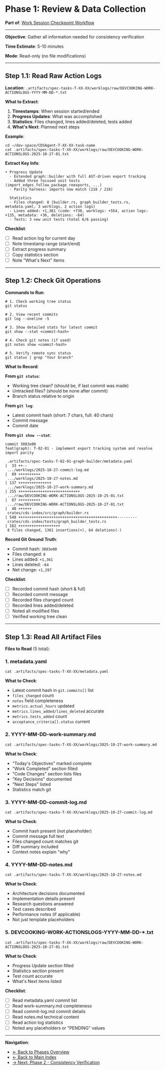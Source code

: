 # Phase 1: Review & Data Collection

**Part of**: [Work Session Checkpoint Workflow](../WORK_SESSION_CHECKPOINT_WORKFLOW.md)

---

**Objective**: Gather all information needed for consistency verification

**Time Estimate**: 5-10 minutes

**Mode**: Read-only (no file modifications)

---

## Step 1.1: Read Raw Action Logs

**Location**: `.artifacts/spec-tasks-T-XX-XX/worklogs/raw/DEVCOOKING-WORK-ACTIONSLOGS-YYYY-MM-DD-*.txt`

**What to Extract**:

1. **Timestamps**: When session started/ended
2. **Progress Updates**: What was accomplished
3. **Statistics**: Files changed, lines added/deleted, tests added
4. **What's Next**: Planned next steps

**Example**:

```shell
cd ~/dev-space/CDSAgent-T-XX-XX-task-name
cat .artifacts/spec-tasks-T-XX-XX/worklogs/raw/DEVCOOKING-WORK-ACTIONSLOGS-2025-10-27-01.txt
```

**Extract Key Info**:

```text
• Progress Update
  - Extended graph::builder with full AST-driven export tracking
  - Added three focused unit tests (import_edges_follow_package_reexports, ...)
  - Parity harness: imports now match (218 / 218)

  Statistics
  - Files changed: 8 (builder.rs, graph_builder_tests.rs, metadata.yaml, 3 worklogs, 2 action logs)
  - Lines added: +1,361 (code: +730, worklogs: +554, action logs: +135, metadata: +36, deletions: -64)
  - Tests: 3 new unit tests (total 6/6 passing)
```

**Checklist**:

- [ ] Read action log for current day
- [ ] Note timestamp range (start/end)
- [ ] Extract progress summary
- [ ] Copy statistics section
- [ ] Note "What's Next" items

---

## Step 1.2: Check Git Operations

**Commands to Run**:

```shell
# 1. Check working tree status
git status

# 2. View recent commits
git log --oneline -5

# 3. Show detailed stats for latest commit
git show --stat <commit-hash>

# 4. Check git notes (if used)
git notes show <commit-hash>

# 5. Verify remote sync status
git status | grep "Your branch"
```

**What to Record**:

**From `git status`**:

- Working tree clean? (should be, if last commit was made)
- Untracked files? (should be none after commit)
- Branch status relative to origin

**From `git log`**:

- Latest commit hash (short: 7 chars, full: 40 chars)
- Commit message
- Commit date

**From `git show --stat`**:

```text
commit 3083e00
feat(graph): T-02-01 - implement export tracking system and resolve import parity

 .artifacts/spec-tasks-T-02-01-graph-builder/metadata.yaml              |  33 ++--
 .../worklogs/2025-10-27-commit-log.md                                  |  89 ++++++++++
 .../worklogs/2025-10-27-notes.md                                       | 137 +++++++++++++++
 .../worklogs/2025-10-27-work-summary.md                                | 255 ++++++++++++++++++++++++++++
 .../raw/DEVCOOKING-WORK-ACTIONSLOGS-2025-10-25-01.txt                  |  87 ++++++++++
 .../raw/DEVCOOKING-WORK-ACTIONSLOGS-2025-10-27-01.txt                  |  48 ++++++
 crates/cds-index/src/graph/builder.rs                                  | 548 +++++++++++++++++++++++++++++++++++++++++++++---------
 crates/cds-index/tests/graph_builder_tests.rs                          | 182 +++++++++++++++++++
 8 files changed, 1361 insertions(+), 64 deletions(-)
```

**Record Git Ground Truth**:

- Commit hash: `3083e00`
- Files changed: `8`
- Lines added: `+1,361`
- Lines deleted: `-64`
- Net change: `+1,297`

**Checklist**:

- [ ] Recorded commit hash (short & full)
- [ ] Recorded commit message
- [ ] Recorded files changed count
- [ ] Recorded lines added/deleted
- [ ] Noted all modified files
- [ ] Verified working tree clean

---

## Step 1.3: Read All Artifact Files

**Files to Read** (5 total):

### 1. metadata.yaml

```shell
cat .artifacts/spec-tasks-T-XX-XX/metadata.yaml
```

**What to Check**:

- Latest commit hash in `git.commits[]` list
- `files_changed` count
- `notes` field completeness
- `metrics.actual_hours` updated
- `metrics.lines_added/lines_deleted` accurate
- `metrics.tests_added` count
- `acceptance_criteria[].status` current

### 2. YYYY-MM-DD-work-summary.md

```shell
cat .artifacts/spec-tasks-T-XX-XX/worklogs/2025-10-27-work-summary.md
```

**What to Check**:

- "Today's Objectives" marked complete
- "Work Completed" section filled
- "Code Changes" section lists files
- "Key Decisions" documented
- "Next Steps" listed
- Statistics match git

### 3. YYYY-MM-DD-commit-log.md

```shell
cat .artifacts/spec-tasks-T-XX-XX/worklogs/2025-10-27-commit-log.md
```

**What to Check**:

- Commit hash present (not placeholder)
- Commit message full text
- Files changed count matches git
- Diff summary included
- Context notes explain "why"

### 4. YYYY-MM-DD-notes.md

```shell
cat .artifacts/spec-tasks-T-XX-XX/worklogs/2025-10-27-notes.md
```

**What to Check**:

- Architecture decisions documented
- Implementation details present
- Research questions answered
- Test cases described
- Performance notes (if applicable)
- Not just template placeholders

### 5. DEVCOOKING-WORK-ACTIONSLOGS-YYYY-MM-DD-*.txt

```shell
cat .artifacts/spec-tasks-T-XX-XX/worklogs/raw/DEVCOOKING-WORK-ACTIONSLOGS-2025-10-27-01.txt
```

**What to Check**:

- Progress Update section filled
- Statistics section present
- Test count accurate
- What's Next items listed

**Checklist**:

- [ ] Read metadata.yaml commit list
- [ ] Read work-summary.md completeness
- [ ] Read commit-log.md commit details
- [ ] Read notes.md technical content
- [ ] Read action log statistics
- [ ] Noted any placeholders or "PENDING" values

---

**Navigation**:

- [← Back to Phases Overview](02-phases-overview.md)
- [← Back to Main Index](../WORK_SESSION_CHECKPOINT_WORKFLOW.md)
- [→ Next: Phase 2 - Consistency Verification](04-phase2-verification.md)
